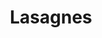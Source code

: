 ---
layout: recette
categories: [recettes]
hidden: true
lang: fr
sitemap: false
title: Lasagnes
type: sel
pour: pour 6 personnes
recettes:
  Boeuf:
    ingredients: 
      - nom: pâtes à lasagnes
      - nom: sauce tomate pour 800 grammes de tomates
        lien: /recettes/sauce-tomate 
      - nom: béchamel pour 700 mL de lait
        lien: /recettes/bechamel 
      - nom: boeuf haché
        qte: 400
        unite: gr
      - nom: oignon
        qte: 1
      - nom: carotte
        qte: 1
      - nom: ail
        qte: 3
        unite: gousses
      - nom: fromage rapé
    etapes:
      - label: "Préparation 1/3 : Sauce Tomate"
        details:
          - label: Faire la sauce tomate
            link: /recettes/sauce-tomate 
          - Réserver
      - label: "Préparation 2/3 : Béchamel"
        details:
        - label: Faire la béchamel
          link: /recettes/bechamel
      - label: "Préparation 3/3 : Viande"
        details:
          - Faire revenir la viande avec l'oignon et la carotte 
          - Ajouter l'ail
          - Ajouter la sauce tomate
          - Mijoter 15 minutes
      - label: "Assemblage"
        details:
        - Beurrer le moule
        - Ajouter une couche de pâtes
        - Ajouter une couche de viande
        - Ajouter une couche de béchamel
        - Ajouter une couche de pâtes
        - Ajouter une couche de viande
        - Ajouter une couche de béchamel
        - Couvrir de fromage rapé
    cuisson: 
    - Cuire 20 minutes à 200°C
    - Le dessus doit être bien gratiné
---